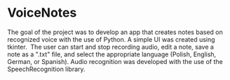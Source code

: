 # VoiceNotes

The goal of the project was to develop an app that creates notes based on recognized voice with the use of Python. A simple UI was created using tkinter. 
The user can start and stop recording audio, edit a note, save a note as a ".txt" file, and select the appropriate language (Polish, English, German, or Spanish).
Audio recognition was developed with the use of the SpeechRecognition library.
